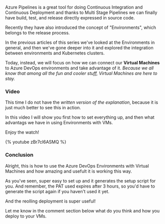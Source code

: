 Azure Pipelines is a great tool for doing Continuous Integration and Continuous Deployment and thanks to Multi Stage Pipelines we can finally have build, test, and release directly expressed in source code.

Recently they have also introduced the concept of "Environments", which belongs to the release process.

In the previous articles of this series we've looked at the Environments in general, and then we've gone deeper into it and explored the integration between environments and Kubernetes clusters.

Today, instead, we will focus on how we can connect our __Virtual Machines__ to Azure DevOps environments and take advantage of it. _Because we all know that among all the fun and cooler stuff, Virtual Machines are here to stay._

### Video

This time I do not have the _written version of the explanation_, because it is just much better to see this in action.

In this video I will show you first how to set everything up, and then what advantags we have in using Environments with VMs.

Enjoy the watch!

{% youtube zBr7cl6ASMQ %}

### Conclusion

Alright, this is how to use the Azure DevOps Environments with Virtual Machines and how amazing and usefult it is working this way.

As you've seen, super easy to set up and it generates the setup script for you. And remember, the PAT used expires after 3 hours, so you'd have to generate the script again if you haven't used it yet.

And the reolling deployment is super useful!

Let me know in the comment section below what do you think and how you deploy to your VMs.